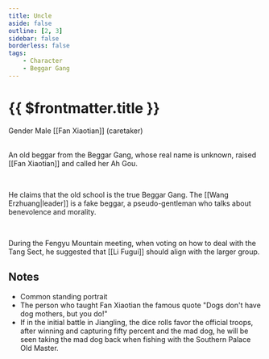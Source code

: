 ```yaml
---
title: Uncle
aside: false
outline: [2, 3]
sidebar: false
borderless: false
tags:
    - Character
    - Beggar Gang
---
```


# {{ $frontmatter.title }}

<ChTabs position="bottom">
	<ChTab title="Uncle">
		<Ch src='/images/characters/other17/normal.webp' position='right'/>
		<ChName nameZh='阿叔' nameEn='Uncle' position='right' />
		<ChTable>
			<ChTr>
				<ChTd isTitle=true>
					Gender
				</ChTd>
				<ChTd>
					Male
				</ChTd>
			</ChTr>
			<ChTr>
				<ChTd position='center'>  
					[[Fan Xiaotian]] (caretaker)
				</ChTd>
			</ChTr>
		</ChTable>
	</ChTab>
</ChTabs>
<br><br>

An old beggar from the Beggar Gang, whose real name is unknown, raised [[Fan Xiaotian]] and called her Ah Gou.

<br>

He claims that the old school is the true Beggar Gang. The [[Wang Erzhuang|leader]] is a fake beggar, a pseudo-gentleman who talks about benevolence and morality.

<br>

During the Fengyu Mountain meeting, when voting on how to deal with the Tang Sect, he suggested that [[Li Fugui]] should align with the larger group.
<br clear="all">

## Notes

-   Common standing portrait
-   The person who taught Fan Xiaotian the famous quote "Dogs don't have dog mothers, but you do!"
-   If in the initial battle in Jiangling, the dice rolls favor the official troops, after winning and capturing fifty percent and the mad dog, he will be seen taking the mad dog back when fishing with the Southern Palace Old Master.